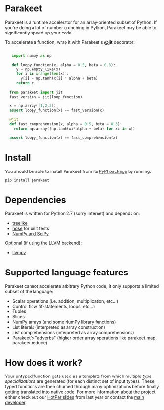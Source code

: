 Parakeet
====

Parakeet is a runtime accelerator for an array-oriented subset of Python. If you're doing a lot of number crunching in Python, 
Parakeet may be able to significantly speed up your code. 


To accelerate a function, wrap it with Parakeet's **@jit** decorator:

```python 

   import numpy as np 
   
   def loopy_function(x, alpha = 0.5, beta = 0.3):
     y = np.empty_like(x)
     for i in xrange(len(x)):
       y[i] = np.tanh(x[i] * alpha + beta)
     return y
     
  from parakeet import jit 
  fast_version = jit(loop_function)

  x = np.array([1,2,3])
  assert loopy_function(x) == fast_version(x)
  
  @jit
  def fast_comprehension(x, alpha = 0.5, beta = 0.3):
    return np.array([np.tanh(xi*alpha + beta) for xi in x])
  
  assert loopy_function(x) == fast_comprehension(x) 
```


Install
====
You should be able to install Parakeet from its [PyPI package](https://pypi.python.org/pypi/parakeet/) by running:

    pip install parakeet


Dependencies
====

Parakeet is written for Python 2.7 (sorry internet) and depends on:

* [treelike](https://github.com/iskandr/treelike)
* [nose](https://nose.readthedocs.org/en/latest/) for unit tests
* [NumPy and SciPy](http://www.scipy.org/install.html)

Optional (if using the LLVM backend):

* [llvmpy](http://www.llvmpy.org/#quickstart)



Supported language features
====

Parakeet cannot accelerate arbitrary Python code, it only supports a limited subset of the language:

  * Scalar operations (i.e. addition, multiplication, etc...)
  * Control flow (if-statements, loops, etc...)
  * Tuples
  * Slices
  * NumPy arrays (and some NumPy library functions) 
  * List literals (interpreted as array construction)
  * List comprehensions (interpreted as array comprehensions)
  * Parakeet's "adverbs" (higher order array operations like parakeet.map, parakeet.reduce)

How does it work? 
====
Your untyped function gets used as a template from which multiple *type specializations* are generated (for each distinct set of input types). These typed functions are then churned through many optimizations before finally getting translated into native code. For more information about the project either check out our [HotPar slides](https://www.usenix.org/conference/hotpar12/parakeet-just-time-parallel-accelerator-python) from last year or contact the [main developer](http://www.rubinsteyn.com).
